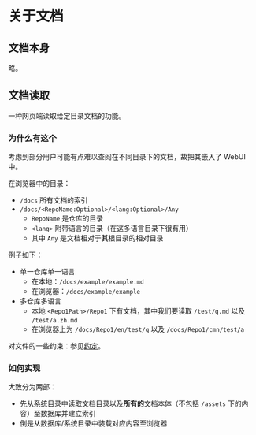 # 关于文档

## 文档本身

略。

## 文档读取

一种网页端读取给定目录文档的功能。

### 为什么有这个

考虑到部分用户可能有点难以查阅在不同目录下的文档，故把其嵌入了 WebUI 中。

在浏览器中的目录：

- `/docs` 所有文档的索引
- `/docs/<RepoName:Optional>/<lang:Optional>/Any`
  - `RepoName` 是仓库的目录
  - `<lang>` 附带语言的目录（在这多语言目录下很有用）
  - 其中 `Any` 是文档相对于**其**根目录的相对目录

例子如下：

- 单一仓库单一语言
  - 在本地：`/docs/example/example.md`
  - 在浏览器：`/docs/example/example`
- 多仓库多语言
  - 本地 `<Repo1Path>/Repo1` 下有文档，其中我们要读取 `/test/q.md` 以及 `/test/a.zh.md`
  - 在浏览器上为 `/docs/Repo1/en/test/q` 以及 `/docs/Repo1/cmn/test/a`

对文件的一些约束：参见[约定](/development/spec.cmn-Hans.md)。

### 如何实现

大致分为两部：

- 先从系统目录中读取文档目录以及**所有的**文档本体（不包括 `/assets` 下的内容）至数据库并建立索引
- 倒是从数据库/系统目录中装载对应内容至浏览器
